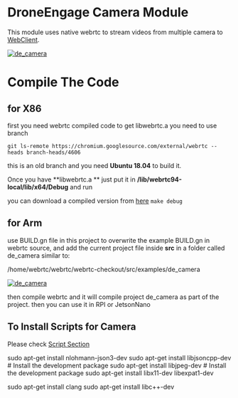 # DroneEngage Camera Module

This module uses native webrtc to stream videos from multiple camera to [WebClient](https://github.com/DroneEngage/droneengage_webclient "Weblient").


[![de_camera](https://github.com/DroneEngage/droneengage_camera/blob/master/res/youtube_video_streaming.png?raw=true)](https://www.youtube.com/watch?v=hf5onZ2-7V4)

# Compile The Code


## for X86

first you need webrtc compiled code to get libwebrtc.a 
you need to use branch 

`git ls-remote https://chromium.googlesource.com/external/webrtc --heads branch-heads/4606`

this is an old branch and you need **Ubuntu 18.04** to build it.

Once you have **libwebrtc.a ** just put it in  **/lib/webrtc94-local/lib/x64/Debug** and run 

you can download a compiled version from [here](https://drive.google.com/file/d/10KvinexvvDRUgd6afGLAbMCgCr_h8yM6/view?usp=sharing "here")
`make debug`

## for Arm

use BUILD.gn file in this project to overwrite the example BUILD.gn in webrtc source, and add the current project file inside **src** in a folder called de_camera similar to:

/home/webrtc/webrtc/webrtc-checkout/src/examples/de_camera


[![de_camera](https://github.com/DroneEngage/droneengage_camera/blob/master/res/virtual_machine_de_camera.png?raw=true)](https://github.com/DroneEngage/droneengage_camera/blob/master/res/virtual_machine_de_camera.png?raw=true)

then compile webrtc and it will compile project de_camera as part of the project.
then you can use it in RPI or JetsonNano

## To Install Scripts for Camera

Please check [Script Section](https://github.com/DroneEngage/droneengage_camera/blob/master/scripts/README.md "Script Section")



sudo apt-get install nlohmann-json3-dev
sudo apt-get install libjsoncpp-dev # Install the development package
sudo apt-get install libjpeg-dev  # Install the development package
sudo apt-get install libx11-dev libexpat1-dev 

sudo apt-get install clang 
sudo apt-get install libc++-dev